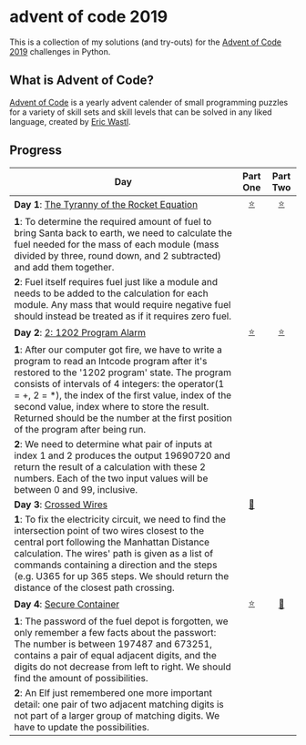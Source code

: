 # advent of code 2019
This is a collection of my solutions (and try-outs) for the [Advent of Code 2019](https://adventofcode.com) challenges in Python. 

## What is Advent of Code?
[Advent of Code](http://adventofcode.com) is a yearly advent calender of small programming puzzles for a variety of skill sets and skill levels that can be solved in any liked language, created by [Eric Wastl](https://twitter.com/ericwastl).

## Progress

| Day  | Part One | Part Two | 
|---|:---:|:---:|
|**Day 1**: [The Tyranny of the Rocket Equation](https://adventofcode.com/2019/day/1)|[⭐️](https://github.com/Paulinovich/advent-of-code-2019/blob/master/day1/part1/adventOfCode_day1.1.py)|[⭐️](https://github.com/Paulinovich/advent-of-code-2019/blob/master/day1/part2/adventOfCode_day1.2.py)|
|**1**:   To determine the required amount of fuel to bring Santa back to earth, we need to calculate the fuel needed for the mass of each module (mass divided by three, round down, and 2 subtracted) and add them together.
**2**:   Fuel itself requires fuel just like a module and needs to be added to the calculation for each module. Any mass that would require negative fuel should instead be treated as if it requires zero fuel.|||
|**Day 2**: [2: 1202 Program Alarm](https://adventofcode.com/2019/day/2)|[⭐️](https://github.com/Paulinovich/advent-of-code-2019/blob/master/day2/part1/adventOfCode_day2.1.py)|[⭐️](https://github.com/Paulinovich/advent-of-code-2019/blob/master/day2/part2/adventOfCode_day2.2.py)|
|**1**: After our computer got fire, we have to write a program to read an Intcode program after it's restored to the '1202 program' state. The program consists of intervals of 4 integers: the operator(1 = +, 2 = \*), the index of the first value, index of the second value, index where to store the result. Returned should be the number at the first position of the program after being run.
**2**: We need to determine what pair of inputs at index 1 and 2 produces the output 19690720 and return the result of a calculation with these 2 numbers. Each of the two input values will be between 0 and 99, inclusive.|||
|**Day 3**: [Crossed Wires](https://adventofcode.com/2019/day/3)|[💫](https://github.com/Paulinovich/advent-of-code-2019/blob/master/day3/part1/adventOfCode_day3.1.py)||
|**1**: To fix the electricity circuit, we need to find the intersection point of two wires closest to the central port following the Manhattan Distance calculation. The wires' path is given as a list of commands containing a direction and the steps (e.g. U365 for up 365 steps. We should return the distance of the closest path crossing.|||
|**Day 4**: [Secure Container](https://adventofcode.com/2019/day/4)|[⭐️](https://github.com/Paulinovich/advent-of-code-2019/blob/master/day4/part1/adventOfCode_day4.1.py)|[💫](https://github.com/Paulinovich/advent-of-code-2019/blob/master/day4/part2/adventOfCode_day4.2.py)|
|**1**: The password of the fuel depot is forgotten, we only remember a few facts about the passwort: The number is between 197487 and 673251, contains a pair of equal adjacent digits, and the digits do not decrease from left to right. We should find the amount of possibilities.
**2**: An Elf just remembered one more important detail: one pair of two adjacent matching digits is not part of a larger group of matching digits. We have to update the possibilities.|||
